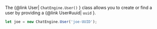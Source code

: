 The {@link User| ```ChatEngine.User()``` } class allows you to create or find a user by providing a {@link User#uuid| ```uuid``` }.

```js
let joe = new ChatEngine.User('joe-UUID');
```

